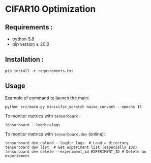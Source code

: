 # CIFAR10 Optimization

## Requirements :

- python 3.8
- pip version ≥ 20.0

## Installation :

```
pip install -r requirements.txt
```

## Usage

Example of command to launch the main:
```
python src/main.py minicifar_scratch naive_convnet --epochs 15
```

To monitor metrics with `tensorboard`:
```
tensorboard --logdir=logs
```

To monitor metrics with `tensorboard.dev` (online):
```
tensorboard dev upload --logdir logs  # Load a directory
tensorboard dev list  # Get experiment list (especially IDs)
tensorboard dev delete --experiment_id EXPERIMENT_ID # Delete an experiement
```